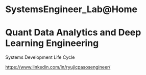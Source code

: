 # SystemsEngineer_Lab@Home
# Quant Data Analytics and Deep Learning Engineering
Systems Development Life Cycle

https://www.linkedin.com/in/ryujicpasosengineer/
